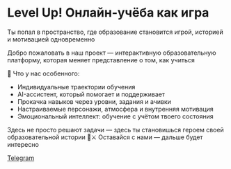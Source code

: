 # Level Up! Онлайн-учёба как игра

Ты попал в пространство, где образование становится игрой, историей и мотивацией одновременно

Добро пожаловать в наш проект — интерактивную образовательную платформу, которая меняет представление о том, как учиться

🎯 Что у нас особенного: 
- Индивидуальные траектории обучения
- AI-ассистент, который помогает и поддерживает
- Прокачка навыков через уровни, задания и ачивки
- Настраиваемые персонажи, атмосфера и внутренняя мотивация
- Эмоциональный интеллект: обучение с учётом твоего состояния

Здесь не просто решают задачи — здесь ты становишься героем своей образовательной истории 🧠⚔️
Оставайся с нами — дальше будет интересно


[Telegram](https://t.me/levelupstudingisfun)

